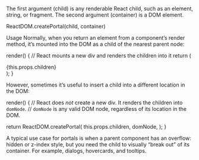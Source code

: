 The first argument (child) is any renderable React child, such as an element, string, or fragment. The second argument (container) is a DOM element.

ReactDOM.createPortal(child, container)



Usage
Normally, when you return an element from a component’s render method, it’s mounted into the DOM as a child of the nearest parent node:

render() {
  // React mounts a new div and renders the children into it
  return (
    <div>
      {this.props.children}
    </div>
  );
}


However, sometimes it’s useful to insert a child into a different location in the DOM:

render() {
  // React does *not* create a new div. It renders the children into `domNode`.
  // `domNode` is any valid DOM node, regardless of its location in the DOM.

  return ReactDOM.createPortal(
    this.props.children,
    domNode,
  );
}

A typical use case for portals is when a parent component has an overflow: hidden or z-index style, but you need the child to visually “break out” of its container. For example, dialogs, hovercards, and tooltips.
